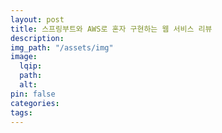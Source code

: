 ```yaml
---
layout: post
title: 스프링부트와 AWS로 혼자 구현하는 웹 서비스 리뷰
description:
img_path: "/assets/img"
image:
  lqip:
  path:
  alt:
pin: false
categories:
tags:
---
```

